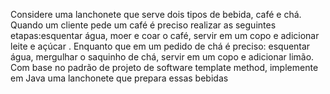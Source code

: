 Considere uma lanchonete que serve dois tipos de bebida, café e chá. 
Quando um cliente pede um café é preciso realizar as seguintes etapas:esquentar água, moer e coar o café, 
servir em um copo e adicionar leite e açúcar . 
Enquanto que em um pedido de chá é preciso: esquentar água, mergulhar o saquinho de chá, servir em um copo e adicionar limão.  Com base no padrão de projeto de software template method, 
implemente em Java uma lanchonete que prepara essas bebidas